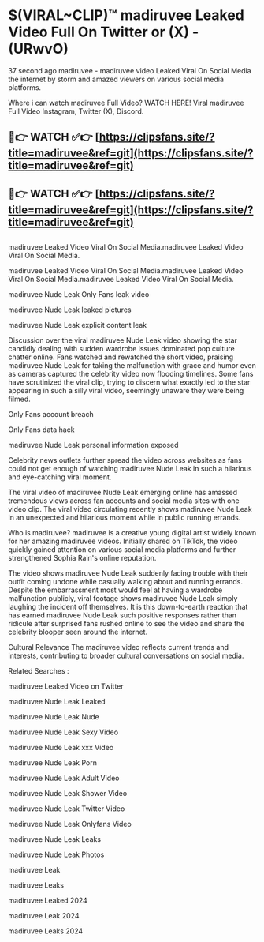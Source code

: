 # $(VIRAL~CLIP)™ madiruvee Leaked Video Full On Twitter or (X) -(URwvO)
37 second ago madiruvee - madiruvee video Leaked Viral On Social Media the internet by storm and amazed viewers on various social media platforms.

Where i can watch madiruvee Full Video? WATCH HERE! Viral madiruvee Full Video Instagram, Twitter (X), Discord.

## 🔴👉 WATCH ✅👉 [https://clipsfans.site/?title=madiruvee&ref=git](https://clipsfans.site/?title=madiruvee&ref=git)
## 🔴👉 WATCH ✅👉 [https://clipsfans.site/?title=madiruvee&ref=git](https://clipsfans.site/?title=madiruvee&ref=git)
##
madiruvee Leaked Video Viral On Social Media.madiruvee Leaked Video Viral On Social Media.

madiruvee Leaked Video Viral On Social Media.madiruvee Leaked Video Viral On Social Media.madiruvee Leaked Video Viral On Social Media.

madiruvee Nude Leak Only Fans leak video

madiruvee Nude Leak leaked pictures

madiruvee Nude Leak explicit content leak

Discussion over the viral madiruvee Nude Leak video showing the star candidly dealing with sudden wardrobe issues dominated pop culture chatter online. Fans watched and rewatched the short video, praising madiruvee Nude Leak for taking the malfunction with grace and humor even as cameras captured the celebrity video now flooding timelines. Some fans have scrutinized the viral clip, trying to discern what exactly led to the star appearing in such a silly viral video, seemingly unaware they were being filmed.


Only Fans account breach

Only Fans data hack

madiruvee Nude Leak personal information exposed

Celebrity news outlets further spread the video across websites as fans could not get enough of watching madiruvee Nude Leak in such a hilarious and eye-catching viral moment.


The viral video of madiruvee Nude Leak emerging online has amassed tremendous views across fan accounts and social media sites with one video clip. The viral video circulating recently shows madiruvee Nude Leak in an unexpected and hilarious moment while in public running errands.


Who is madiruvee? madiruvee is a creative young digital artist widely known for her amazing madiruvee videos. Initially shared on TikTok, the video quickly gained attention on various social media platforms and further strengthened Sophia Rain's online reputation.

The video shows madiruvee Nude Leak suddenly facing trouble with their outfit coming undone while casually walking about and running errands. Despite the embarrassment most would feel at having a wardrobe malfunction publicly, viral footage shows madiruvee Nude Leak simply laughing the incident off themselves. It is this down-to-earth reaction that has earned madiruvee Nude Leak such positive responses rather than ridicule after surprised fans rushed online to see the video and share the celebrity blooper seen around the internet.

Cultural Relevance The madiruvee video reflects current trends and interests, contributing to broader cultural conversations on social media.

Related Searches :

madiruvee Leaked Video on Twitter

madiruvee Nude Leak Leaked

madiruvee Nude Leak Nude

madiruvee Nude Leak Sexy Video

madiruvee Nude Leak xxx Video

madiruvee Nude Leak Porn

madiruvee Nude Leak Adult Video

madiruvee Nude Leak Shower Video

madiruvee Nude Leak Twitter Video

madiruvee Nude Leak Onlyfans Video

madiruvee Nude Leak Leaks

madiruvee Nude Leak Photos

madiruvee Leak

madiruvee Leaks

madiruvee Leaked 2024

madiruvee Leak 2024

madiruvee Leaks 2024

